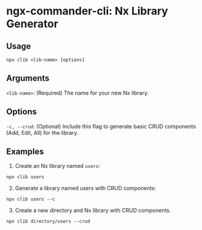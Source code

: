 # ngx-commander-cli: Nx Library Generator

## Usage

`npx clib <lib-name> [options]`

## Arguments

`<lib-name>`: (Required) The name for your new Nx library.

## Options

`-c, --crud`: (Optional) Include this flag to generate basic CRUD components (Add, Edit, All) for the library.

## Examples

1. Create an Nx library named `users`:

`npx clib users`

2. Generate a library named users with CRUD components:

`npx clib users --c`

3. Create a new directory and Nx library with CRUD components.

`npx clib directory/users --crud`

